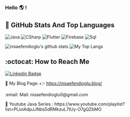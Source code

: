 ### Hello :earth_americas: !

## 📌 GitHub Stats And Top Languages

![Java](https://img.shields.io/badge/-Java-090909?style=for-the-badge&logo=java&logoColor=E9D54D)
![CSharp](https://img.shields.io/badge/-CSharp-090909?style=for-the-badge&logo=csharp&logoColor=E5D3FF)
![Flutter](https://img.shields.io/badge/-Flutter-090909?style=for-the-badge&logo=flutter&logoColor=47C5FB)
![Firebase](https://img.shields.io/badge/-Firebase-090909?style=for-the-badge&logo=firebase&logoColor=F8C52C)
![Sql](https://img.shields.io/badge/-Sql-090909?style=for-the-badge&logo=mysql&logoColor=00648B)


<img  src="https://github-readme-stats.vercel.app/api?username=nisaefendioglu&show_icons=true&count_private=true&hide=contribs,issues" alt="nisaefendioglu's github stats" />       <img  src="https://github-readme-stats.vercel.app/api/top-langs/?username=nisaefendioglu&layout=compact&hide" alt="My Top Langs"/> </p>
  
## :octocat: How to Reach Me
[![Linkedin Badge](https://img.shields.io/badge/nisaefendioglu-follow%20on%20linkedin-blue?style=for-the-badge&logo=linkedin)](https://www.linkedin.com/in/nisaefendioglu/)


📌 My Blog Page: :point_right: https://nisaefendioglu.blog/ 
<p> :email: Mail: nisaefendioglu0@gmail.com </p>
<p> 📌 Youtube Java Series : https://www.youtube.com/playlist?list=PLioiAdpJJNbs5dRMkzuL7tUy-O7gQZbMO </p>
 
